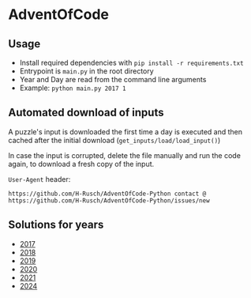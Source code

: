 # AdventOfCode

## Usage
* Install required dependencies with `pip install -r requirements.txt`
* Entrypoint is `main.py` in the root directory
* Year and Day are read from the command line arguments
* Example: `python main.py 2017 1`


## Automated download of inputs
A puzzle's input is downloaded the first time a day is executed and then cached after the initial download (`get_inputs/load/load_input()`) 

In case the input is corrupted, delete the file manually and run the code again, to download a fresh copy of the input.

`User-Agent` header: 
```
https://github.com/H-Rusch/AdventOfCode-Python contact @ https://github.com/H-Rusch/AdventOfCode-Python/issues/new
```


## Solutions for years
- [2017](https://adventofcode.com/2017)
- [2018](https://adventofcode.com/2018)
- [2019](https://adventofcode.com/2019)
- [2020](https://adventofcode.com/2020)
- [2021](https://adventofcode.com/2021)
- [2024](https://adventofcode.com/2024)